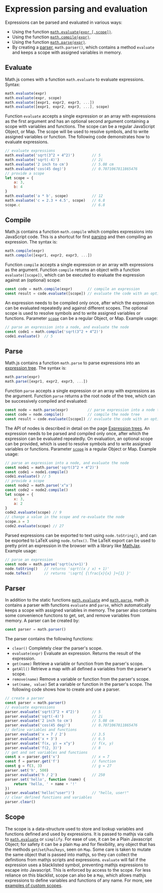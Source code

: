 # Expression parsing and evaluation
Expressions can be parsed and evaluated in various ways:
- Using the function [`math.evaluate(expr [,scope])`](#evaluate).
- Using the function [`math.compile(expr)`](#compile).
- Using the function [`math.parse(expr)`](#parse).
- By creating a [parser](#parser), `math.parser()`, which contains a method
  `evaluate` and keeps a scope with assigned variables in memory.
## Evaluate
Math.js comes with a function `math.evaluate` to evaluate expressions. Syntax:
```js
math.evaluate(expr)
math.evaluate(expr, scope)
math.evaluate([expr1, expr2, expr3, ...])
math.evaluate([expr1, expr2, expr3, ...], scope)
```
Function `evaluate` accepts a single expression or an array with
expressions as the first argument and has an optional second argument
containing a scope with variables and functions. The scope can be a regular
JavaScript Object, or Map. The scope will be used to resolve symbols, and to write
assigned variables or function.
The following code demonstrates how to evaluate expressions.
```js
// evaluate expressions
math.evaluate('sqrt(3^2 + 4^2)')        // 5
math.evaluate('sqrt(-4)')               // 2i
math.evaluate('2 inch to cm')           // 5.08 cm
math.evaluate('cos(45 deg)')            // 0.7071067811865476
// provide a scope
let scope = {
    a: 3,
    b: 4
}
math.evaluate('a * b', scope)           // 12
math.evaluate('c = 2.3 + 4.5', scope)   // 6.8
scope.c                                 // 6.8
```
## Compile
Math.js contains a function `math.compile` which compiles expressions
into JavaScript code. This is a shortcut for first [parsing](#parse) and then
compiling an expression. The syntax is:
```js
math.compile(expr)
math.compile([expr1, expr2, expr3, ...])
```
Function `compile` accepts a single expression or an array with
expressions as the argument. Function `compile` returns an object with a function
`evaluate([scope])`, which can be executed to evaluate the expression against an
(optional) scope:
```js
const code = math.compile(expr)       // compile an expression
const result = code.evaluate([scope]) // evaluate the code with an optional scope
```
An expression needs to be compiled only once, after which the
expression can be evaluated repeatedly and against different scopes.
The optional scope is used to resolve symbols and to write assigned
variables or functions. Parameter [`scope`](#scope) can be a regular Object, or Map.
Example usage:
```js
// parse an expression into a node, and evaluate the node
const code1 = math.compile('sqrt(3^2 + 4^2)')
code1.evaluate()  // 5
```
## Parse
Math.js contains a function `math.parse` to parse expressions into an
[expression tree](expression_trees.md). The syntax is:
```js
math.parse(expr)
math.parse([expr1, expr2, expr3, ...])
```
Function `parse` accepts a single expression or an array with
expressions as the argument. Function `parse` returns a the root node of the tree,
which can be successively compiled and evaluated:
```js
const node = math.parse(expr)         // parse expression into a node tree
const code = node.compile()           // compile the node tree
const result = code.evaluate([scope]) // evaluate the code with an optional scope
```
The API of nodes is described in detail on the page
[Expression trees](expression_trees.md).
An expression needs to be parsed and compiled only once, after which the
expression can be evaluated repeatedly. On evaluation, an optional scope
can be provided, which is used to resolve symbols and to write assigned
variables or functions. Parameter [`scope`](#scope) is a regular Object or Map.
Example usage:
```js
// parse an expression into a node, and evaluate the node
const node1 = math.parse('sqrt(3^2 + 4^2)')
const code1 = node1.compile()
code1.evaluate() // 5
// provide a scope
const node2 = math.parse('x^a')
const code2 = node2.compile()
let scope = {
    x: 3,
    a: 2
}
code2.evaluate(scope) // 9
// change a value in the scope and re-evaluate the node
scope.a = 3
code2.evaluate(scope) // 27
```
Parsed expressions can be exported to text using `node.toString()`, and can
be exported to LaTeX using `node.toTex()`. The LaTeX export can be used to
pretty print an expression in the browser with a library like
[MathJax](https://www.mathjax.org/). Example usage:
```js
// parse an expression
const node = math.parse('sqrt(x/x+1)')
node.toString()   // returns 'sqrt((x / x) + 1)'
node.toTex()      // returns '\sqrt{ {\frac{x}{x} }+{1} }'
```
## Parser
In addition to the static functions [`math.evaluate`](#evaluate) and
[`math.parse`](#parse), math.js contains a parser with functions `evaluate` and
`parse`, which automatically keeps a scope with assigned variables in memory.
The parser also contains some convenience functions to get, set, and remove
variables from memory.
A parser can be created by:
```js
const parser = math.parser()
```
The parser contains the following functions:
- `clear()`
  Completely clear the parser's scope.
- `evaluate(expr)`
  Evaluate an expression. Returns the result of the expression.
- `get(name)`
  Retrieve a variable or function from the parser's scope.
- `getAll()`
  Retrieve a map with all defined a variables from the parser's scope.
- `remove(name)`
  Remove a variable or function from the parser's scope.
- `set(name, value)`
  Set a variable or function in the parser's scope.
The following code shows how to create and use a parser.
```js
// create a parser
const parser = math.parser()
// evaluate expressions
parser.evaluate('sqrt(3^2 + 4^2)')      // 5
parser.evaluate('sqrt(-4)')             // 2i
parser.evaluate('2 inch to cm')         // 5.08 cm
parser.evaluate('cos(45 deg)')          // 0.7071067811865476
// define variables and functions
parser.evaluate('x = 7 / 2')            // 3.5
parser.evaluate('x + 3')                // 6.5
parser.evaluate('f(x, y) = x^y')        // f(x, y)
parser.evaluate('f(2, 3)')              // 8
// get and set variables and functions
const x = parser.get('x')               // x = 7
const f = parser.get('f')               // function
const g = f(3, 3)                       // g = 27
parser.set('h', 500)
parser.evaluate('h / 2')                // 250
parser.set('hello', function (name) {
    return 'hello, ' + name + '!'
})
parser.evaluate('hello("user")')        // "hello, user!"
// clear defined functions and variables
parser.clear()
```
## Scope
The scope is a data-structure used to store and lookup variables and functions defined and used by expressions.
It is passed to mathjs via calls to [`math.evaluate`](#evaluate) or `simplify`.
For ease of use, it can be a Plain Javascript Object; for safety it can be a plain `Map` and for flexibility, any object that has
the methods `get`/`set`/`has`/`keys`, seen on `Map`.
Some care is taken to mutate the same object that is passed into mathjs, so they can collect the definitions from mathjs scripts and expressions.
`evaluate` will fail if the expression uses a blacklisted symbol, preventing mathjs expressions to escape into Javascript. This is enforced by access to the scope.
For less reliance on this blacklist, scope can also be a `Map`, which allows mathjs expressions to define variables and functions of any name.
For more, see [examples of custom scopes](../../examples/advanced/custom_scope_objects.js).
